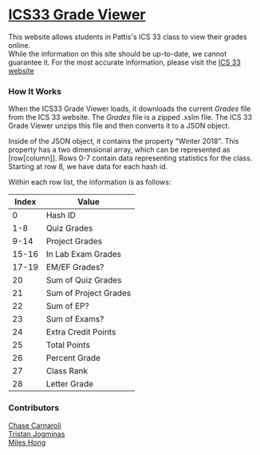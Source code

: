 # [ICS33 Grade Viewer](https://chasec99.github.io/ICS33-Grade-Viewer/)
This website allows students in Pattis's ICS 33 class to view their grades online.  
While the information on this site should be up-to-date, we cannot guarantee it.
For the most accurate information, please visit the [ICS 33 website](https://www.ics.uci.edu/~pattis/ICS-33/)

### How It Works
When the ICS33 Grade Viewer loads, it downloads the current *Grades* file from the ICS 33 website.
The *Grades* file is a zipped .xslm file.
The ICS 33 Grade Viewer unzips this file and then converts it to a JSON object.

Inside of the JSON object, it contains the property "Winter 2018".
This property has a two dimensional array, which can be represented as [row[column]].
Rows 0-7 contain data representing statistics for the class.
Starting at row 8, we have data for each hash id.

Within each row list, the information is as follows:

| Index | Value                 |
| ----- | --------------------- |
| 0     | Hash ID               |
| 1-8   | Quiz Grades           |
| 9-14  | Project Grades        |
| 15-16 | In Lab Exam Grades    |
| 17-19 | EM/EF Grades?         |
| 20    | Sum of Quiz Grades    |
| 21    | Sum of Project Grades |
| 22    | Sum of EP?            |
| 23    | Sum of Exams?         |
| 24    | Extra Credit Points   |
| 25    | Total Points          |
| 26    | Percent Grade         |
| 27    | Class Rank            |
| 28    | Letter Grade          |


### Contributors
[Chase Carnaroli](https://www.linkedin.com/in/chase-carnaroli-5ba365141/)  
[Tristan Jogminas](https://www.linkedin.com/in/tristan-jogminas/)  
[Miles Hong](https://github.com/wontonlegend)  
